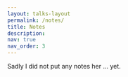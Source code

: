 ```yaml
---
layout: talks-layout
permalink: /notes/
title: Notes
description:
nav: true
nav_order: 3
---
```


Sadly I did not put any notes her ... yet.